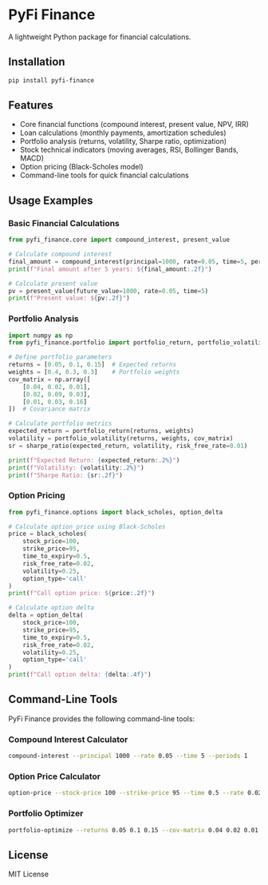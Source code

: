 # PyFi Finance

A lightweight Python package for financial calculations.

## Installation

```bash
pip install pyfi-finance
```

## Features

- Core financial functions (compound interest, present value, NPV, IRR)
- Loan calculations (monthly payments, amortization schedules)
- Portfolio analysis (returns, volatility, Sharpe ratio, optimization)
- Stock technical indicators (moving averages, RSI, Bollinger Bands, MACD)
- Option pricing (Black-Scholes model)
- Command-line tools for quick financial calculations

## Usage Examples

### Basic Financial Calculations

```python
from pyfi_finance.core import compound_interest, present_value

# Calculate compound interest
final_amount = compound_interest(principal=1000, rate=0.05, time=5, periods_per_year=1)
print(f"Final amount after 5 years: ${final_amount:.2f}")

# Calculate present value
pv = present_value(future_value=1000, rate=0.05, time=5)
print(f"Present value: ${pv:.2f}")
```

### Portfolio Analysis

```python
import numpy as np
from pyfi_finance.portfolio import portfolio_return, portfolio_volatility, sharpe_ratio

# Define portfolio parameters
returns = [0.05, 0.1, 0.15]  # Expected returns
weights = [0.4, 0.3, 0.3]    # Portfolio weights
cov_matrix = np.array([
    [0.04, 0.02, 0.01],
    [0.02, 0.09, 0.03],
    [0.01, 0.03, 0.16]
])  # Covariance matrix

# Calculate portfolio metrics
expected_return = portfolio_return(returns, weights)
volatility = portfolio_volatility(returns, weights, cov_matrix)
sr = sharpe_ratio(expected_return, volatility, risk_free_rate=0.01)

print(f"Expected Return: {expected_return:.2%}")
print(f"Volatility: {volatility:.2%}")
print(f"Sharpe Ratio: {sr:.2f}")
```

### Option Pricing

```python
from pyfi_finance.options import black_scholes, option_delta

# Calculate option price using Black-Scholes
price = black_scholes(
    stock_price=100,
    strike_price=95,
    time_to_expiry=0.5,
    risk_free_rate=0.02,
    volatility=0.25,
    option_type='call'
)
print(f"Call option price: ${price:.2f}")

# Calculate option delta
delta = option_delta(
    stock_price=100,
    strike_price=95,
    time_to_expiry=0.5,
    risk_free_rate=0.02,
    volatility=0.25,
    option_type='call'
)
print(f"Call option delta: {delta:.4f}")
```

## Command-Line Tools

PyFi Finance provides the following command-line tools:

### Compound Interest Calculator

```bash
compound-interest --principal 1000 --rate 0.05 --time 5 --periods 1
```

### Option Price Calculator

```bash
option-price --stock-price 100 --strike-price 95 --time 0.5 --rate 0.02 --volatility 0.25 --type call --show-delta
```

### Portfolio Optimizer

```bash
portfolio-optimize --returns 0.05 0.1 0.15 --cov-matrix 0.04 0.02 0.01 0.02 0.09 0.03 0.01 0.03 0.16 --risk-free-rate 0.01
```

## License

MIT License 
